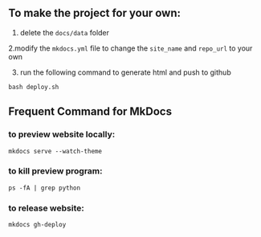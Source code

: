 ## To make the project for your own:
1. delete the `docs/data` folder

2.modify the `mkdocs.yml` file to change the `site_name` and `repo_url` to your own

3. run the following command to generate html and push to github
```shell
bash deploy.sh
```

## Frequent Command for MkDocs

### to preview website locally:

```shell
mkdocs serve --watch-theme
```

### to kill preview program:
```shell
ps -fA | grep python
```

### to release website:
```shell
mkdocs gh-deploy
```



